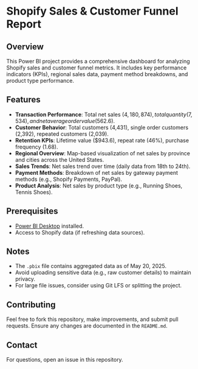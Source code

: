 # Shopify Sales & Customer Funnel Report

## Overview
This Power BI project provides a comprehensive dashboard for analyzing Shopify sales and customer funnel metrics. It includes key performance indicators (KPIs), regional sales data, payment method breakdowns, and product type performance.

## Features
- **Transaction Performance**: Total net sales ($4,180,874), total quantity (7,534), and net average order value ($562.6).
- **Customer Behavior**: Total customers (4,431), single order customers (2,392), repeated customers (2,039).
- **Retention KPIs**: Lifetime value ($943.6), repeat rate (46%), purchase frequency (1.68).
- **Regional Overview**: Map-based visualization of net sales by province and cities across the United States.
- **Sales Trends**: Net sales trend over time (daily data from 18th to 24th).
- **Payment Methods**: Breakdown of net sales by gateway payment methods (e.g., Shopify Payments, PayPal).
- **Product Analysis**: Net sales by product type (e.g., Running Shoes, Tennis Shoes).


## Prerequisites
- [Power BI Desktop](https://powerbi.microsoft.com/desktop/) installed.
- Access to Shopify data (if refreshing data sources).

## Notes
- The `.pbix` file contains aggregated data as of May 20, 2025.
- Avoid uploading sensitive data (e.g., raw customer details) to maintain privacy.
- For large file issues, consider using Git LFS or splitting the project.

## Contributing
Feel free to fork this repository, make improvements, and submit pull requests. Ensure any changes are documented in the `README.md`.


## Contact
For questions, open an issue in this repository.
